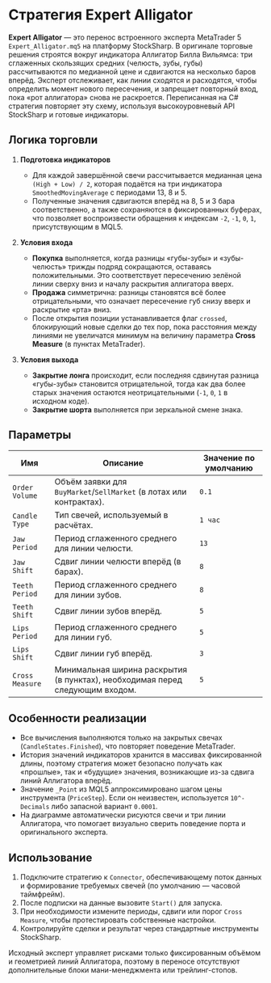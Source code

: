 # Стратегия Expert Alligator

**Expert Alligator** — это перенос встроенного эксперта MetaTrader 5 `Expert_Alligator.mq5` на платформу StockSharp. В оригинале торговые решения строятся вокруг индикатора Аллигатор Билла Вильямса: три сглаженных скользящих средних (челюсть, зубы, губы) рассчитываются по медианной цене и сдвигаются на несколько баров вперёд. Эксперт отслеживает, как линии сходятся и расходятся, чтобы определить момент нового пересечения, и запрещает повторный вход, пока «рот аллигатора» снова не раскроется. Переписанная на C# стратегия повторяет эту схему, используя высокоуровневый API StockSharp и готовые индикаторы.

## Логика торговли

1. **Подготовка индикаторов**
   - Для каждой завершённой свечи рассчитывается медианная цена `(High + Low) / 2`, которая подаётся на три индикатора `SmoothedMovingAverage` с периодами 13, 8 и 5.
   - Полученные значения сдвигаются вперёд на 8, 5 и 3 бара соответственно, а также сохраняются в фиксированных буферах, что позволяет воспроизвести обращения к индексам `-2`, `-1`, `0`, `1`, присутствующим в MQL5.

2. **Условия входа**
   - **Покупка** выполняется, когда разницы «губы-зубы» и «зубы-челюсть» трижды подряд сокращаются, оставаясь положительными. Это соответствует пересечению зелёной линии сверху вниз и началу раскрытия аллигатора вверх.
   - **Продажа** симметрична: разницы становятся всё более отрицательными, что означает пересечение губ снизу вверх и раскрытие «рта» вниз.
   - После открытия позиции устанавливается флаг `crossed`, блокирующий новые сделки до тех пор, пока расстояния между линиями не увеличатся минимум на величину параметра **Cross Measure** (в пунктах MetaTrader).

3. **Условия выхода**
   - **Закрытие лонга** происходит, если последняя сдвинутая разница «губы-зубы» становится отрицательной, тогда как два более старых значения остаются неотрицательными (`-1`, `0`, `1` в исходном коде).
   - **Закрытие шорта** выполняется при зеркальной смене знака.

## Параметры

| Имя | Описание | Значение по умолчанию |
| --- | -------- | --------------------- |
| `Order Volume` | Объём заявки для `BuyMarket`/`SellMarket` (в лотах или контрактах). | `0.1` |
| `Candle Type` | Тип свечей, используемый в расчётах. | `1 час` |
| `Jaw Period` | Период сглаженного среднего для линии челюсти. | `13` |
| `Jaw Shift` | Сдвиг линии челюсти вперёд (в барах). | `8` |
| `Teeth Period` | Период сглаженного среднего для линии зубов. | `8` |
| `Teeth Shift` | Сдвиг линии зубов вперёд. | `5` |
| `Lips Period` | Период сглаженного среднего для линии губ. | `5` |
| `Lips Shift` | Сдвиг линии губ вперёд. | `3` |
| `Cross Measure` | Минимальная ширина раскрытия (в пунктах), необходимая перед следующим входом. | `5` |

## Особенности реализации

- Все вычисления выполняются только на закрытых свечах (`CandleStates.Finished`), что повторяет поведение MetaTrader.
- История значений индикаторов хранится в массивах фиксированной длины, поэтому стратегия может безопасно получать как «прошлые», так и «будущие» значения, возникающие из-за сдвига линий Аллигатора вперёд.
- Значение `_Point` из MQL5 аппроксимировано шагом цены инструмента (`PriceStep`). Если он неизвестен, используется `10^-Decimals` либо запасной вариант `0.0001`.
- На диаграмме автоматически рисуются свечи и три линии Аллигатора, что помогает визуально сверить поведение порта и оригинального эксперта.

## Использование

1. Подключите стратегию к `Connector`, обеспечивающему поток данных и формирование требуемых свечей (по умолчанию — часовой таймфрейм).
2. После подписки на данные вызовите `Start()` для запуска.
3. При необходимости измените периоды, сдвиги или порог `Cross Measure`, чтобы протестировать собственные настройки.
4. Контролируйте сделки и результат через стандартные инструменты StockSharp.

Исходный эксперт управляет рисками только фиксированным объёмом и геометрией линий Аллигатора, поэтому в переносе отсутствуют дополнительные блоки мани-менеджмента или трейлинг-стопов.
